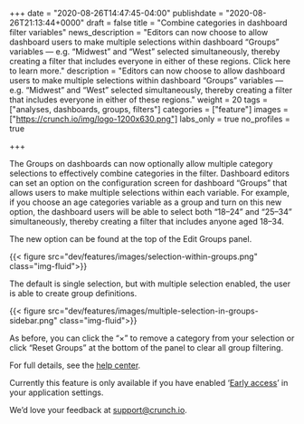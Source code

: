 +++
date = "2020-08-26T14:47:45-04:00"
publishdate = "2020-08-26T21:13:44+0000"
draft = false
title = "Combine categories in dashboard filter variables"
news_description = "Editors can now choose to allow dashboard users to make multiple selections within dashboard “Groups” variables — e.g. “Midwest” and “West” selected simultaneously, thereby creating a filter that includes everyone in either of these regions. Click here to learn more."
description = "Editors can now choose to allow dashboard users to make multiple selections within dashboard “Groups” variables — e.g. “Midwest” and “West” selected simultaneously, thereby creating a filter that includes everyone in either of these regions."
weight = 20
tags = ["analyses, dashboards, groups, filters"]
categories = ["feature"]
images = ["https://crunch.io/img/logo-1200x630.png"]
labs_only = true
no_profiles = true

+++

The Groups on dashboards can now optionally allow multiple category selections to effectively combine categories in the filter. Dashboard editors can set an option on the configuration screen for dashboard “Groups” that allows users to make multiple selections within each variable. For example, if you choose an age categories variable as a group and turn on this new option, the dashboard users will be able to select both “18–24” and “25–34” simultaneously, thereby creating a filter that includes anyone aged 18–34.

The new option can be found at the top of the Edit Groups panel.

{{< figure src="dev/features/images/selection-within-groups.png" class="img-fluid">}}

The default is single selection, but with multiple selection enabled, the user is able to create group definitions.

{{< figure src="dev/features/images/multiple-selection-in-groups-sidebar.png" class="img-fluid">}}

As before, you can click the “×” to remove a category from your selection or click “Reset Groups” at the bottom of the panel to clear all group filtering.

For full details, see the [help center](https://help.crunch.io/hc/en-us/articles/360040053432-How-to-apply-filters-to-a-dataset-dashboard).  

Currently this feature is only available if you have enabled ‘[Early access](https://help.crunch.io/hc/en-us/articles/360040465331-How-to-enable-early-access)’ in your application settings.

We’d love your feedback at [support@crunch.io](mailto:support@crunch.io).
